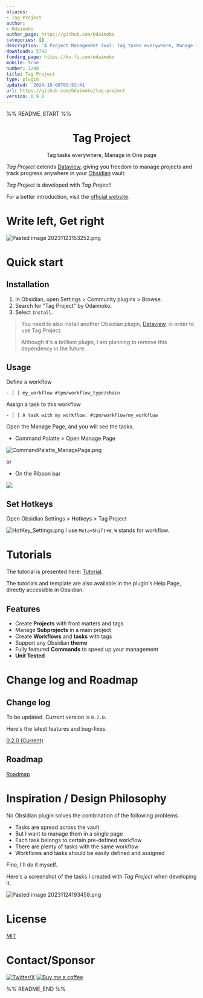 ```yaml
---
aliases:
- Tag Project
author:
- Odaimoko
author_page: https://github.com/Odaimoko
categories: []
description: 'A Project Management Tool: Tag tasks everywhere, Manage in One page.'
downloads: 5742
funding_page: https://ko-fi.com/odaimoko
mobile: true
number: 1248
title: Tag Project
type: plugin
updated: '2024-10-08T09:52:41'
url: https://github.com/Odaimoko/tag-project
version: 0.9.0
---
```


%% README_START %%


<h1 align="center">Tag Project</h1>
<p align="center">Tag tasks everywhere, Manage in One page</p>

*Tag Project* extends [Dataview](https://github.com/blacksmithgu/obsidian-dataview), giving you freedom to manage
projects and track progress anywhere in your [Obsidian](https://obsidian.md/) vault.

*Tag Project* is developed with *Tag Project*!

For a better introduction, visit the [official website](https://imoko.cc/blog/imk/TagProject/TagProject---Introduction).

# Write left, Get right

![Pasted image 20231123153252.png](https://raw.githubusercontent.com/Odaimoko/tag-project/HEAD/docs%2FPasted%20image%2020231123153252.png)

# Quick start

## Installation

1. In Obsidian, open Settings > Community plugins > Browse.
1. Search for "Tag Project" by Odaimoko.
1. Select `Install`.

> You need to also install another Obsidian plugin, [Dataview](https://github.com/blacksmithgu/obsidian-dataview), in
> order to use Tag Project.
>
> Although it's a brilliant plugin, I am planning to remove this dependency in the future.

## Usage

Define a workflow

```
- [ ] my_workflow #tpm/workflow_type/chain 
```

Assign a task to this workflow

```
- [ ] A task with my workflow. #tpm/workflow/my_workflow 
```

Open the Manage Page, and you will see the tasks.

- Command Palatte > Open Manage Page

![CommandPalatte_ManagePage.png](https://raw.githubusercontent.com/Odaimoko/tag-project/HEAD/docs%2FCommandPalatte_ManagePage.png)

or

- On the Ribbon bar

![](https://raw.githubusercontent.com/Odaimoko/tag-project/HEAD/docs/Pasted%20image%2020240326124433.png)

## Set Hotkeys

Open Obsidian Settings > Hotkeys > Tag Project

![HotKey_Settings.png](https://raw.githubusercontent.com/Odaimoko/tag-project/HEAD/docs%2FHotKey_Settings.png)
I use `Meta+Shift+W`, `W` stands for workflow.

# Tutorials

The tutorial is presented here: [Tutorial](https://imoko.cc/blog/imk/TagProject/Tutorial).

The tutorials and template are also available in the plugin's Help Page, directly accessible in Obsidian.


## Features

- Create **Projects** with front matters and tags
- Manage **Subprojects** in a main project
- Create **Workflows** and **tasks** with tags
- Support any Obsidian **theme**
- Fully featured **Commands** to speed up your management
- **Unit Tested**


# Change log and Roadmap

## Change log

To be updated. Current version is `0.7.0`.

Here's the latest features and bug-fixes.

[0.2.0 (Current)](https://imoko.cc/blog/imk/TagProject/TagProject---Change-log-and-Roadmap#020-current)

## Roadmap

[Roadmap](https://imoko.cc/blog/imk/TagProject/TagProject---Change-log-and-Roadmap#roadmap)

# Inspiration / Design Philosophy

No Obsidian plugin solves the combination of the following problems

- Tasks are spread across the vault
- But I want to manage them in a single page
- Each task belongs to certain pre-defined workflow
- There are plenty of tasks with the same workflow
- Workflows and tasks should be easily defined and assigned

Fine, I'll do it myself.

Here's a screenshot of the tasks I created with *Tag Project* when developing it.

![Pasted image 20231124193458.png](https://raw.githubusercontent.com/Odaimoko/tag-project/HEAD/docs%2FPasted%20image%2020231124193458.png)

# License

[MIT](LICENSE)

# Contact/Sponsor

[![Twitter/X](https://img.shields.io/badge/TianFF14-white?logo=twitter)](https://twitter.com/TianFF14)
[![Buy me a coffee](https://img.shields.io/badge/-buy_me_a%C2%A0coffee-white?logo=kofi)](https://ko-fi.com/odaimoko)


%% README_END %%